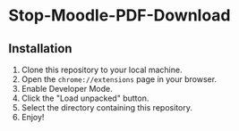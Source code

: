 # Stop-Moodle-PDF-Download

## Installation
1. Clone this repository to your local machine.
2. Open the `chrome://extensions` page in your browser.
3. Enable Developer Mode.
4. Click the "Load unpacked" button.
5. Select the directory containing this repository.
6. Enjoy!